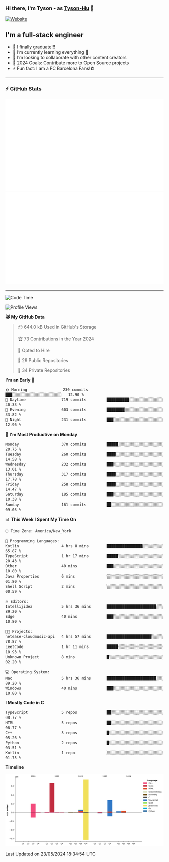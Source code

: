 ### Hi there, I'm Tyson - as [Tyson-Hu][website] 👋

[![Website](https://img.shields.io/website?label=Tianzhe.me&style=for-the-badge&url=https%3A%2F%2Ftianzhe.me)](https://tianzhe.me)


## I'm a full-stack engineer

- 🔭 I finally graduate!!!
- 🌱 I’m currently learning everything 🤣
- 👯 I’m looking to collaborate with other content creators
- 🥅 2024 Goals: Contribute more to Open Source projects
- ⚡ Fun fact: I am a FC Barcelona Fans!⚽️

---

### ⚡️ GitHub Stats
![](https://raw.githubusercontent.com/Tyson-Hu/github-stats-card/master/generated/overview.svg)
![](https://raw.githubusercontent.com/Tyson-Hu/github-stats-card/master/generated/languages.svg)

---

<!--START_SECTION:waka-->
![Code Time](http://img.shields.io/badge/Code%20Time-146%20hrs%2048%20mins-blue)

![Profile Views](http://img.shields.io/badge/Profile%20Views-0-blue)

**🐱 My GitHub Data** 

> 📦 644.0 kB Used in GitHub's Storage 
 > 
> 🏆 73 Contributions in the Year 2024
 > 
> 💼 Opted to Hire
 > 
> 📜 29 Public Repositories 
 > 
> 🔑 34 Private Repositories 
 > 
**I'm an Early 🐤** 

```text
🌞 Morning                230 commits         ███░░░░░░░░░░░░░░░░░░░░░░   12.90 % 
🌆 Daytime                719 commits         ██████████░░░░░░░░░░░░░░░   40.33 % 
🌃 Evening                603 commits         ████████░░░░░░░░░░░░░░░░░   33.82 % 
🌙 Night                  231 commits         ███░░░░░░░░░░░░░░░░░░░░░░   12.96 % 
```
📅 **I'm Most Productive on Monday** 

```text
Monday                   370 commits         █████░░░░░░░░░░░░░░░░░░░░   20.75 % 
Tuesday                  260 commits         ████░░░░░░░░░░░░░░░░░░░░░   14.58 % 
Wednesday                232 commits         ███░░░░░░░░░░░░░░░░░░░░░░   13.01 % 
Thursday                 317 commits         ████░░░░░░░░░░░░░░░░░░░░░   17.78 % 
Friday                   258 commits         ████░░░░░░░░░░░░░░░░░░░░░   14.47 % 
Saturday                 185 commits         ███░░░░░░░░░░░░░░░░░░░░░░   10.38 % 
Sunday                   161 commits         ██░░░░░░░░░░░░░░░░░░░░░░░   09.03 % 
```


📊 **This Week I Spent My Time On** 

```text
🕑︎ Time Zone: America/New_York

💬 Programming Languages: 
Kotlin                   4 hrs 8 mins        ████████████████░░░░░░░░░   65.87 % 
TypeScript               1 hr 17 mins        █████░░░░░░░░░░░░░░░░░░░░   20.43 % 
Other                    40 mins             ███░░░░░░░░░░░░░░░░░░░░░░   10.80 % 
Java Properties          6 mins              ░░░░░░░░░░░░░░░░░░░░░░░░░   01.80 % 
Shell Script             2 mins              ░░░░░░░░░░░░░░░░░░░░░░░░░   00.59 % 

🔥 Editors: 
Intellijidea             5 hrs 36 mins       ██████████████████████░░░   89.20 % 
Edge                     40 mins             ███░░░░░░░░░░░░░░░░░░░░░░   10.80 % 

🐱‍💻 Projects: 
netease-cloudmusic-api   4 hrs 57 mins       ████████████████████░░░░░   78.87 % 
LeetCode                 1 hr 11 mins        █████░░░░░░░░░░░░░░░░░░░░   18.93 % 
Unknown Project          8 mins              █░░░░░░░░░░░░░░░░░░░░░░░░   02.20 % 

💻 Operating System: 
Mac                      5 hrs 36 mins       ██████████████████████░░░   89.20 % 
Windows                  40 mins             ███░░░░░░░░░░░░░░░░░░░░░░   10.80 % 
```

**I Mostly Code in C** 

```text
TypeScript               5 repos             ██░░░░░░░░░░░░░░░░░░░░░░░   08.77 % 
HTML                     5 repos             ██░░░░░░░░░░░░░░░░░░░░░░░   08.77 % 
C++                      3 repos             █░░░░░░░░░░░░░░░░░░░░░░░░   05.26 % 
Python                   2 repos             █░░░░░░░░░░░░░░░░░░░░░░░░   03.51 % 
Kotlin                   1 repo              ░░░░░░░░░░░░░░░░░░░░░░░░░   01.75 % 
```



**Timeline**

![Lines of Code chart](https://raw.githubusercontent.com/Tyson-Hu/Tyson-Hu/main/assets/bar_graph.png)


 Last Updated on 23/05/2024 18:34:54 UTC
<!--END_SECTION:waka-->


[website]: https://github.com/Tyson-Hu
